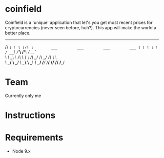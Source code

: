 # coinfield

Coinfield is a 'unique' application that let's you get most recent prices for cryptocurrencies (never seen before, huh?). This app will make the world a better place.            


 ____
/\  _`\
\ \ \/\ \        ___         ___         ___         ___
 \ \ \ \ \      / __`\      /'___\      /'___\      / __`\
  \ \ \_\ \    /\ \ \ \    /\ \__/     /\ \__/     /\ \ \ \
   \ \____/    \ \____/    \ \____\    \ \____\    \ \____/
    \/___/      \/___/      \/____/     \/____/     \/___/


# Team
Currently only me

# Instructions

# Requirements

* Node 9.x 
